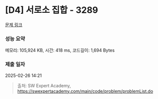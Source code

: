 # [D4] 서로소 집합 - 3289 

[문제 링크](https://swexpertacademy.com/main/code/problem/problemDetail.do?contestProbId=AWBJKA6qr2oDFAWr) 

### 성능 요약

메모리: 105,924 KB, 시간: 418 ms, 코드길이: 1,694 Bytes

### 제출 일자

2025-02-26 14:21



> 출처: SW Expert Academy, https://swexpertacademy.com/main/code/problem/problemList.do